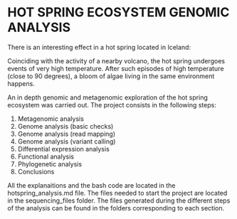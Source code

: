 # HOT SPRING ECOSYSTEM GENOMIC ANALYSIS

There is an interesting effect in a hot spring located in Iceland:

Coinciding with the activity of a nearby volcano, the hot spring undergoes events of very high temperature. 
After such episodes of high temperature (close to 90 degrees), a bloom of algae living in the same environment happens.

​An in depth genomic and metagenomic exploration of the hot spring ecosystem was carried out.
The project consists in the following steps:

1. Metagenomic analysis
2. Genome analysis (basic checks)
3. Genome analysis (read mapping)
4. Genome analysis (variant calling)
5. Differential expression analysis
6. Functional analysis
7. Phylogenetic analysis
8. Conclusions

All the explanaitions and the bash code are located in the hotspring_analysis.md file. The files needed to start the project are located in the sequencing_files folder.
The files generated during the different steps of the analysis can be found in the folders corresponding to each section. 
